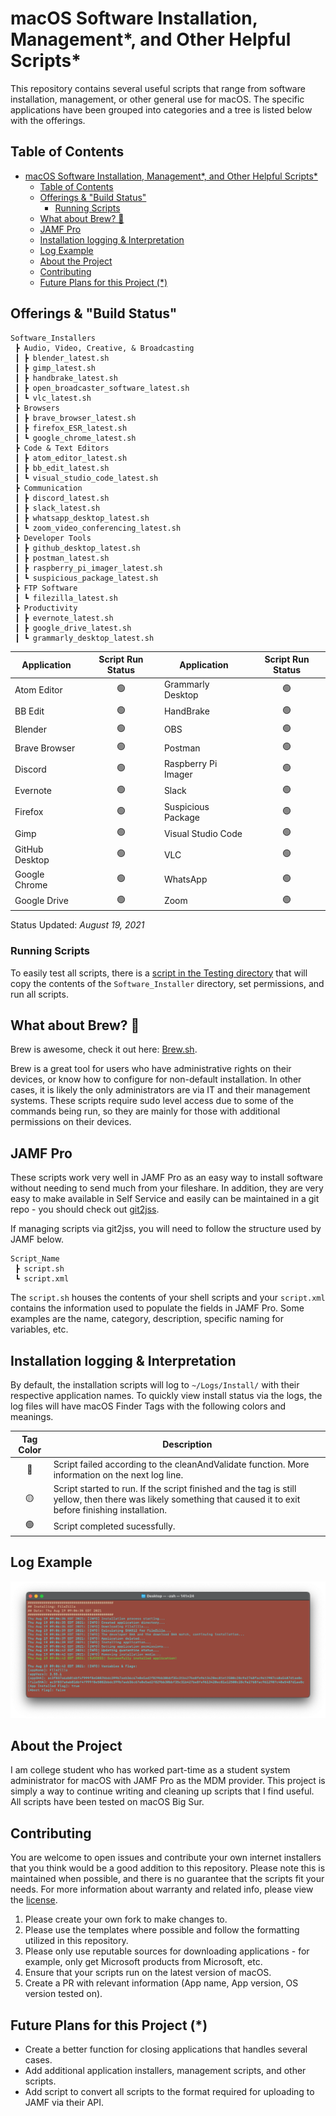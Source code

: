 # macOS Software Installation, Management*, and Other Helpful Scripts*

This repository contains several useful scripts that range from software installation, management, or other general use for macOS. The specific applications have been grouped into categories and a tree is listed below with the offerings.

## Table of Contents

- [macOS Software Installation, Management*, and Other Helpful Scripts*](#macos-software-installation-management-and-other-helpful-scripts)
  - [Table of Contents](#table-of-contents)
  - [Offerings & "Build Status"](#offerings--build-status)
    - [Running Scripts](#running-scripts)
  - [What about Brew? 🍺](#what-about-brew-)
  - [JAMF Pro](#jamf-pro)
  - [Installation logging & Interpretation](#installation-logging--interpretation)
  - [Log Example](#log-example)
  - [About the Project](#about-the-project)
  - [Contributing](#contributing)
  - [Future Plans for this Project (\*)](#future-plans-for-this-project-)

## Offerings & "Build Status"

```
Software_Installers
 ┣ Audio, Video, Creative, & Broadcasting
 ┃ ┣ blender_latest.sh
 ┃ ┣ gimp_latest.sh
 ┃ ┣ handbrake_latest.sh
 ┃ ┣ open_broadcaster_software_latest.sh
 ┃ ┗ vlc_latest.sh
 ┣ Browsers
 ┃ ┣ brave_browser_latest.sh
 ┃ ┣ firefox_ESR_latest.sh
 ┃ ┗ google_chrome_latest.sh
 ┣ Code & Text Editors
 ┃ ┣ atom_editor_latest.sh
 ┃ ┣ bb_edit_latest.sh
 ┃ ┗ visual_studio_code_latest.sh
 ┣ Communication
 ┃ ┣ discord_latest.sh
 ┃ ┣ slack_latest.sh
 ┃ ┣ whatsapp_desktop_latest.sh
 ┃ ┗ zoom_video_conferencing_latest.sh
 ┣ Developer Tools
 ┃ ┣ github_desktop_latest.sh
 ┃ ┣ postman_latest.sh
 ┃ ┣ raspberry_pi_imager_latest.sh
 ┃ ┗ suspicious_package_latest.sh
 ┣ FTP Software
 ┃ ┗ filezilla_latest.sh
 ┣ Productivity
 ┃ ┣ evernote_latest.sh
 ┃ ┣ google_drive_latest.sh
 ┃ ┗ grammarly_desktop_latest.sh
```

| Application    | Script Run Status | Application         | Script Run Status |
| -------------- | :---------------: | ------------------- | :---------------: |
| Atom Editor    |        🟢         | Grammarly Desktop   |        🟢         |
| BB Edit        |        🟢         | HandBrake           |        🟢         |
| Blender        |        🟢         | OBS                 |        🟢         |
| Brave Browser  |        🟢         | Postman             |        🟢         |
| Discord        |        🟢         | Raspberry Pi Imager |        🟢         |
| Evernote       |        🟢         | Slack               |        🟢         |
| Firefox        |        🟢         | Suspicious Package  |        🟢         |
| Gimp           |        🟢         | Visual Studio Code  |        🟢         |
| GitHub Desktop |        🟢         | VLC                 |        🟢         |
| Google Chrome  |        🟢         | WhatsApp            |        🟢         |
| Google Drive   |        🟢         | Zoom                |        🟢         |

Status Updated: _August 19, 2021_

### Running Scripts
To easily test all scripts, there is a [script in the Testing directory](/Testing/test_all.sh) that will copy the contents of the `Software_Installer` directory, set permissions, and run all scripts.

## What about Brew? 🍺

Brew is awesome, check it out here: [Brew.sh](https://brew.sh).

Brew is a great tool for users who have administrative rights on their devices, or know how to configure for non-default installation. In other cases, it is likely the only administrators are via IT and their management systems. These scripts require sudo level access due to some of the commands being run, so they are mainly for those with additional permissions on their devices.

## JAMF Pro

These scripts work very well in JAMF Pro as an easy way to install software without needing to send much from your fileshare. In addition, they are very easy to make available in Self Service and easily can be maintained in a git repo - you should check out [git2jss](https://marketplace.jamf.com/details/git2jss/).

If managing scripts via git2jss, you will need to follow the structure used by JAMF below.

```
Script_Name
 ┣ script.sh
 ┗ script.xml
```

The `script.sh` houses the contents of your shell scripts and your `script.xml` contains the information used to populate the fields in JAMF Pro. Some examples are the name, category, description, specific naming for variables, etc.

## Installation logging & Interpretation

By default, the installation scripts will log to `~/Logs/Install/` with their respective application names. To quickly view install status via the logs, the log files will have macOS Finder Tags with the following colors and meanings.

| Tag Color | Description                                                                                                                                                      |
| :-------: | ---------------------------------------------------------------------------------------------------------------------------------------------------------------- |
|    🔴     | Script failed according to the cleanAndValidate function. More information on the next log line.                                                                 |
|    🟡     | Script started to run. If the script finished and the tag is still yellow, then there was likely something that caused it to exit before finishing installation. |
|    🟢     | Script completed sucessfully.                                                                                                                                    |

## Log Example

![Example log with variables](README_Images/Log_Example.png)

## About the Project

I am college student who has worked part-time as a student system administrator for macOS with JAMF Pro as the MDM provider. This project is simply a way to continue writing and cleaning up scripts that I find useful. All scripts have been tested on macOS Big Sur.

## Contributing

You are welcome to open issues and contribute your own internet installers that you think would be a good addition to this repository. Please note this is maintained when possible, and there is no guarantee that the scripts fit your needs. For more information about warranty and related info, please view the [license](/LICENSE).

1. Please create your own fork to make changes to.
2. Please use the templates where possible and follow the formatting utilized in this repository.
3. Please only use reputable sources for downloading applications - for example, only get Microsoft products from Microsoft, etc.
4. Ensure that your scripts run on the latest version of macOS.
5. Create a PR with relevant information (App name, App version, OS version tested on).

## Future Plans for this Project (\*)

- Create a better function for closing applications that handles several cases.
- Add additional application installers, management scripts, and other scripts.
- Add script to convert all scripts to the format required for uploading to JAMF via their API.
